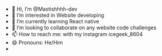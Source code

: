 - 👋 Hi, I’m @Mastishhhh-dev
- 👀 I’m interested in Website developing
- 🌱 I’m currently learning React native
- 💞️ I’m looking to collaborate on any website code challenges
- 📫 How to reach me: with my instagram icegeek_8604
- 😄 Pronouns: He/Him
- 

<!---
Mastishhhh-dev/Mastishhhh-dev is a ✨ special ✨ repository because its `README.md` (this file) appears on your GitHub profile.
You can click the Preview link to take a look at your changes.
--->
